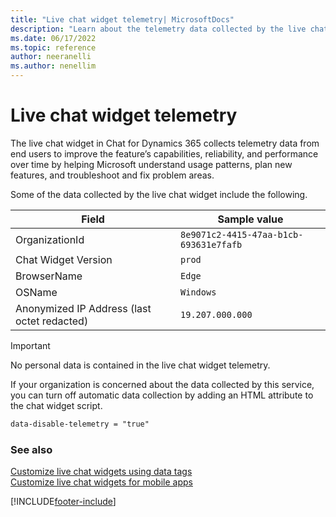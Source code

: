 ```yaml
---
title: "Live chat widget telemetry| MicrosoftDocs"
description: "Learn about the telemetry data collected by the live chat widget. Also learn how to disable automatic data collection by the chat widget."
ms.date: 06/17/2022
ms.topic: reference
author: neeranelli
ms.author: nenellim
---
```

# Live chat widget telemetry


The live chat widget in Chat for Dynamics 365 collects telemetry data from end users to improve the feature’s capabilities, reliability, and performance over time by helping Microsoft understand usage patterns, plan new features, and troubleshoot and fix problem areas.

Some of the data collected by the live chat widget include the following. 

|Field|Sample value|
|----|----|
|OrganizationId |`8e9071c2-4415-47aa-b1cb-693631e7fafb` |
|Chat Widget Version |`prod` |
|BrowserName |`Edge` |
|OSName |`Windows`| 
|Anonymized IP Address (last octet redacted) |`19.207.000.000`| 

> [!IMPORTANT]
> No personal data is contained in the live chat widget telemetry.

If your organization is concerned about the data collected by this service, you can turn off automatic data collection by adding an HTML attribute to the chat widget script. 

```html
data-disable-telemetry = "true"
```

### See also

[Customize live chat widgets using data tags](customize-chat-widget.md)  
[Customize live chat widgets for mobile apps](render-live-chat-widget-mobile.md)  

[!INCLUDE[footer-include](../../includes/footer-banner.md)]
